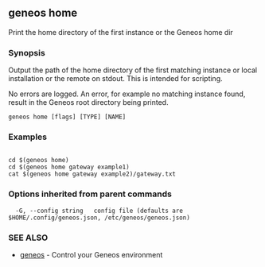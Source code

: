 ## geneos home

Print the home directory of the first instance or the Geneos home dir

### Synopsis


Output the path of the home directory of the first matching instance
or local installation or the remote on stdout. This is intended for scripting.

No errors are logged. An error, for example no matching instance
found, result in the Geneos root directory being printed.


```
geneos home [flags] [TYPE] [NAME]
```

### Examples

```

cd $(geneos home)
cd $(geneos home gateway example1)
cat $(geneos home gateway example2)/gateway.txt

```

### Options inherited from parent commands

```
  -G, --config string   config file (defaults are $HOME/.config/geneos.json, /etc/geneos/geneos.json)
```

### SEE ALSO

* [geneos](geneos.md)	 - Control your Geneos environment

